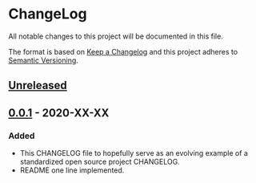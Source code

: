 # ChangeLog
All notable changes to this project will be documented in this file.

The format is based on [Keep a Changelog](http://keepachangelog.com/en/1.0.0/)
and this project adheres to [Semantic Versioning](http://semver.org/spec/v2.0.0.html).

## [Unreleased]

## [0.0.1] - 2020-XX-XX
### Added
- This CHANGELOG file to hopefully serve as an evolving example of a standardized open source project CHANGELOG.
- README one line implemented.

<!--Must change link URL-->

[Unreleased]: https://github.com/XXX/compare/v0.0.1...HEAD
[0.0.1]: https://github.com/XXX/releases/v0.0.1

